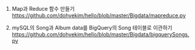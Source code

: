 1. Map과 Reduce 함수 만들기
https://github.com/dohyekim/hello/blob/master/Bigdata/mapreduce.py

2. mySQL의 Song과 Album data를 BigQuery의 Song 테이블로 이관하기
https://github.com/dohyekim/hello/blob/master/Bigdata/bigquerySongs.py
